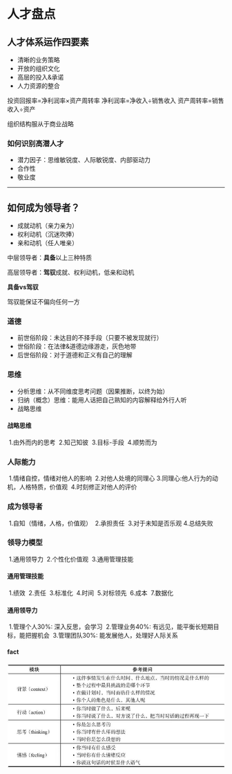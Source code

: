 # 人才盘点



## 人才体系运作四要素

- 清晰的业务策略
- 开放的组织文化
- 高层的投入&承诺
- 人力资源的整合



投资回报率=净利润率×资产周转率
净利润率=净收入÷销售收入
资产周转率=销售收入÷资产


组织结构服从于商业战略



### 如何识别高潜人才

- 潜力因子：思维敏锐度、人际敏锐度、内部驱动力
- 合作性
- 敬业度

---

## 如何成为领导者？

- 成就动机（亲力亲为）
- 权利动机（沉迷吹捧）
- 亲和动机（任人唯亲）

中层领导者：**具备**以上三种特质

高层领导者：**驾驭**成就、权利动机，低亲和动机



**具备vs驾驭**

驾驭能保证不偏向任何一方



### 道德

- 前世俗阶段：未达目的不择手段（只要不被发现就行）
- 世俗阶段：在法律&道德边缘游走，灰色地带
- 后世俗阶段：对于道德和正义有自己的理解

### 思维

- 分析思维：从不同维度思考问题（因果推断，以终为始）
- 归纳（概念）思维：能用人话把自己熟知的内容解释给外行人听
- 战略思维

#### 战略思维
​    1.由外而内的思考
​    2.知己知彼
​    3.目标-手段
​    4.顺势而为

### 人际能力
​    1.情绪自控，情绪对他人的影响
​    2.对他人处境的同理心
​    3.同理心:他人行为的动机，人格特质，价值观
​    4.时刻修正对他人的评价

### 成为领导者
​    1.自知（情绪，人格，价值观）
​    2.承担责任
​    3.对于未知是否乐观
​    4.总结失败

### 领导力模型
​    1.通用领导力
​    2.个性化价值观
​    3.通用管理技能

#### 通用管理技能
​    1.绩效
​    2.责任
​    3.标准化
​    4.时间
​    5.对标领先
​    6.成本
​    7.数据化

#### 通用领导力
​    1.管理个人30%: 深入反思，会学习
​    2.管理业务40%: 有远见，能平衡长短期目标，能把握机会
​    3.管理团队30%: 能发展他人，处理好人际关系

#### fact

![fact模型](./fact模型.jpeg)



